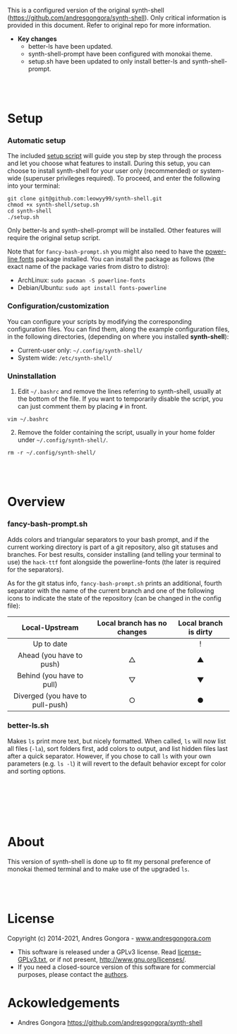 This is a configured version of the original synth-shell (https://github.com/andresgongora/synth-shell). Only critical information is provided in this document. Refer to original repo for more information.

- **Key changes**
  - better-ls have been updated. 
  - synth-shell-prompt have been configured with monokai theme.
  - setup.sh have been updated to only install better-ls and synth-shell-prompt. 

<br/><br/>



<!--------------------------------------+-------------------------------------->
#                                     Setup
<!--------------------------------------+-------------------------------------->

### Automatic setup

The included [setup script](setup.sh) will guide you step by step through the
process and let you choose what features to install. During this setup, you can
choose to install synth-shell for your user only (recommended) or system-wide
(superuser privileges required). To proceed,
and enter the following into your terminal:
```
git clone git@github.com:leowyy99/synth-shell.git
chmod +x synth-shell/setup.sh
cd synth-shell
./setup.sh
```

Only better-ls and synth-shell-prompt will be installed. Other features will require the original setup script.

Note that for `fancy-bash-prompt.sh` you might also need to have the [power-line fonts](https://github.com/powerline/fonts) package installed. You can install the package as follows (the exact name of the package varies from distro to distro):

* ArchLinux: `sudo pacman -S powerline-fonts`
* Debian/Ubuntu: `sudo apt install fonts-powerline`

### Configuration/customization
You can configure your scripts by modifying the corresponding configuration
files. You can find them, along the example configuration files, in the following directories, (depending on where you installed **synth-shell**):

* Current-user only: `~/.config/synth-shell/`
* System wide: `/etc/synth-shell/`



### Uninstallation
1. Edit `~/.bashrc` and remove the lines referring to synth-shell, usually
at the bottom of the file. If you want to temporarily disable the script, you can
just comment them by placing `#` in front.
```
vim ~/.bashrc
```

2. Remove the folder containing the script, usually in your home folder under 
`~/.config/synth-shell/`.
```
rm -r ~/.config/synth-shell/
```



<br/><br/>



<!--------------------------------------+-------------------------------------->
#                                    Overview
<!--------------------------------------+-------------------------------------->

### fancy-bash-prompt.sh
Adds colors and triangular separators to your bash prompt, and if the current
working directory is part of a git repository, also git statuses and branches.
For best results, consider installing (and telling your terminal to use) 
the `hack-ttf` font alongside the powerline-fonts (the later is required for
the separators).

As for the git status info, `fancy-bash-prompt.sh` prints an additional, fourth 
separator with the name of the current branch and one of the following icons
to indicate the state of the repository (can be changed in the config file):

|          Local-Upstream          | Local branch has no changes | Local branch is dirty |
|:--------------------------------:|:---------------------------:|:---------------------:|
|            Up to date            |                             |           !           |
|     Ahead (you have to push)     |              △              |           ▲           |
|     Behind (you have to pull)    |              ▽              |           ▼           |
| Diverged (you have to pull-push) |              ○              |           ●           |



### better-ls.sh
Makes `ls` print more text, but nicely formatted. When called, `ls` will now list
all files (`-la`), sort folders first, add colors to output, and list hidden
files last after a quick separator. However, if you chose to call `ls` with your
 own parameters (e.g. `ls -l`) it will revert to the default behavior except
for color and sorting options.

<br/><br/>


<br/><br/>



<!--------------------------------------+-------------------------------------->
#                                     About
<!--------------------------------------+-------------------------------------->

This version of synth-shell is done up to fit my personal preference of monokai 
themed terminal and to make use of the upgraded `ls`. 



<br/><br/>



<!--------------------------------------+-------------------------------------->
#                                    License
<!--------------------------------------+-------------------------------------->

Copyright (c) 2014-2021, Andres Gongora - www.andresgongora.com

* This software is released under a GPLv3 license.
  Read [license-GPLv3.txt](LICENSE),
  or if not present, <http://www.gnu.org/licenses/>.
* If you need a closed-source version of this software
  for commercial purposes, please contact the [authors](AUTHORS.md).
  
 <!--------------------------------------+-------------------------------------->
#                                    Ackowledgements
<!--------------------------------------+-------------------------------------->

* Andres Gongora https://github.com/andresgongora/synth-shell
